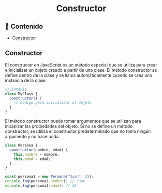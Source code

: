 <h1 align="center">Constructor</h1>

<h2>📑 Contenido</h2>

- [Constructor](#constructor)

## Constructor

El constructor en JavaScript es un método especial que se utiliza para crear e inicializar un objeto creado a partir de una clase.
El método constructor se define dentro de la clase y se llama automáticamente cuando se crea una instancia de la clase.

```js
//Sintaxis
class MyClass {
  constructor() {
    // Código para inicializar el objeto
  }
}
```

El método constructor puede tomar argumentos que se utilizan para inicializar las propiedades del objeto.
Si no se define un método constructor, se utiliza el constructor predeterminado que no toma ningún argumento y no hace nada.

```js
class Persona {
  constructor(nombre, edad) {
    this.nombre = nombre;
    this.edad = edad;
  }
}

const persona1 = new Persona("Juan", 25);
console.log(persona1.nombre); // Juan
console.log(persona1.edad); // 25
```
